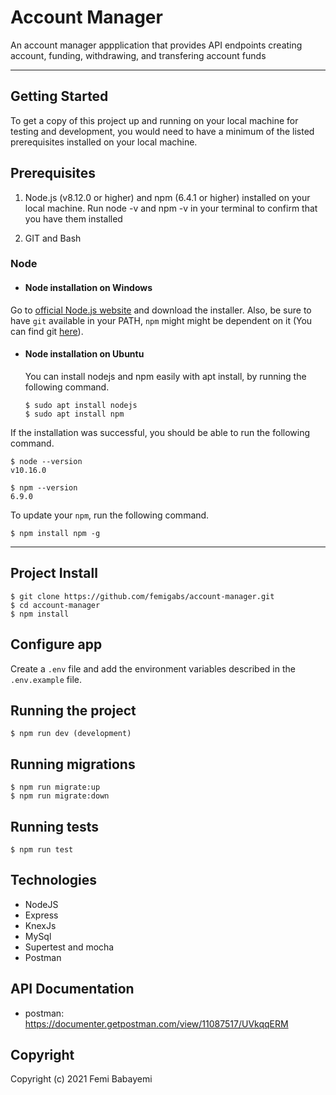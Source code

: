 # Account Manager

An account manager appplication that provides API endpoints creating account, funding, withdrawing, and transfering account funds

---

## Getting Started

To get a copy of this project up and running on your local machine for testing and development, you would need to have a minimum of the listed prerequisites installed on your local machine.

## Prerequisites

1. Node.js (v8.12.0 or higher) and npm (6.4.1 or higher) installed on your local machine. Run node -v and npm -v in your terminal to confirm that you have them installed

2. GIT and Bash

### Node
- #### Node installation on Windows

Go to [official Node.js website](https://nodejs.org/) and download the installer.
Also, be sure to have `git` available in your PATH, `npm` might might be dependent on it (You can find git [here](https://git-scm.com/)).

- #### Node installation on Ubuntu

  You can install nodejs and npm easily with apt install, by running the following command.

      $ sudo apt install nodejs
      $ sudo apt install npm

If the installation was successful, you should be able to run the following command.

    $ node --version
    v10.16.0

    $ npm --version
    6.9.0

To update your `npm`, run the following command.

    $ npm install npm -g

---

## Project Install

    $ git clone https://github.com/femigabs/account-manager.git
    $ cd account-manager
    $ npm install

## Configure app

Create a `.env` file and add the environment variables described in the `.env.example` file.



## Running the project

    $ npm run dev (development)

## Running migrations

    $ npm run migrate:up
    $ npm run migrate:down

## Running tests

    $ npm run test

## Technologies

- NodeJS
- Express
- KnexJs
- MySql
- Supertest and mocha
- Postman

## API Documentation
- postman: https://documenter.getpostman.com/view/11087517/UVkqqERM

## Copyright

Copyright (c) 2021 Femi Babayemi
